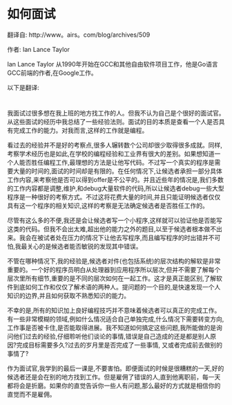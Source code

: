 # 如何面试

翻译自: http://www。airs。com/blog/archives/509

作者: Ian Lance Taylor

Ian Lance Taylor 从1990年开始在GCC和其他自由软件项目工作，他是Go语言GCC前端的作者,在Google工作。

以下是翻译:
#  

我面试过很多想在我上班的地方找工作的人。但我不认为自己是个很好的面试官。从这些面试的经历中我总结了一些经验法则。面试的目的本质是查看一个人是否具有完成工作的能力。对我而言,这样的工作就是编程。

看过去的经验并不是好的考察点,很多人辗转数个公司却很少取得很多成就。同样,考察学术经历也是如此,在学校的编程经验和工业界有很大的差别。如果想知道一个人能否胜任编程工作,最理想的方法是让他写代码。不过写一个真实的程序是需要大量的时间的,面试的时间却是有限的。在任何情况下,让候选者承担一部分具体工作内容,来考察他是否可以得到offer是不公平的。并且近些年的情况是,我们多数的工作内容都是调整,维护,和debug大量软件的代码,所以让候选者debug一些大型程序是一种很好的考察方式。不过这将花费大量的时间,并且只能证明候选者仅仅具有这一个程序的相关知识,这样的考察是无法确定候选者是否胜任工作的。

尽管有这么多的不便,我还是会让候选者写一个小程序,这样就可以验证他是否能写这类的代码。但我不会出太难,超出他的能力之外的题目,以至于候选者根本做不出来。我会在被试者处在压力的情况下让他去写程序,而且编写程序的时出错并不可怕,我最关心的是候选者能否敏锐的发现其中错误。

不管在哪种情况下,我的经验是,候选者对件(也包括系统)的层次结构的解软是非常重要的。一个好的程序员明白从处理器到应用程序所以层次,但并不需要了解每个层次里所有细节,重要的是不同的层次如何在一起工作。这才是真正能区别,了解软件到底如何工作和仅仅了解术语的两种人。提问题的一个目的,是快速发现一个人知识的边界,并且如何获取不熟悉知识的能力。


不幸的是,所有的知识加上良好编程技巧并不意味着候选者可以真正的完成工作。有一些非常模糊的领域,例如什么情况适合自己单独完成,什么情况下需要转变方向,工作事是否被卡住,是否能取得进展。我不知道如何搞定这些问题,我所能做的是询问他们过去的经验,仔细聆听他们谈论的事情,错误是自己造成的还是都是别人原因?完成目标需要多久?过去的岁月里是否完成了一些事情, 又或者完成前去做别的事情了?


作为面试官,我学到的最后一课是,不要害怕。即便面试的时候是很糟糕的一天,好的候选者还是会在别的地方找到工作。但是雇佣了错误的人,直到他离职前，每一天都将会是折磨。如果你的直觉告诉你一些人有问题,那么最好的方式就是相信你的直觉而不是雇佣。
